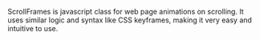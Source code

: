 ScrollFrames is javascript class for web page animations on scrolling.
It uses similar logic and syntax like CSS keyframes, making it very easy and intuitive to use.
